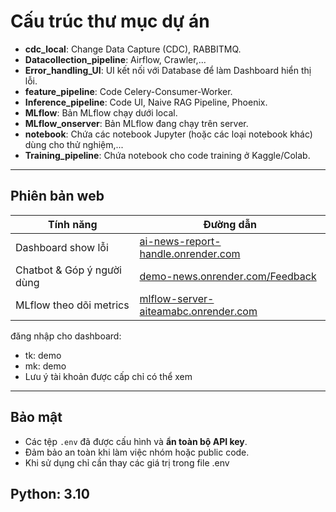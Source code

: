 #  Cấu trúc thư mục dự án

- **cdc_local**: Change Data Capture (CDC), RABBITMQ.
- **Datacollection_pipeline**: Airflow, Crawler,...
- **Error_handling_UI**: UI kết nối với Database để làm Dashboard hiển thị lỗi.
- **feature_pipeline**: Code Celery-Consumer-Worker.
- **Inference_pipeline**: Code UI, Naive RAG Pipeline, Phoenix.
- **MLflow**: Bản MLflow chạy dưới local.
- **MLflow_onserver**: Bản MLflow đang chạy trên server.
- **notebook**: Chứa các notebook Jupyter (hoặc các loại notebook khác) dùng cho thử nghiệm,...
- **Training_pipeline**: Chứa notebook cho code training ở Kaggle/Colab.

---

##  Phiên bản web

| Tính năng                      | Đường dẫn                                                                 |
|-------------------------------|--------------------------------------------------------------------------|
|  Dashboard show lỗi         | [ai-news-report-handle.onrender.com](https://ai-news-report-handle.onrender.com/) |
|  Chatbot & Góp ý người dùng | [demo-news.onrender.com/Feedback](https://demo-news.onrender.com/Feedback)       |
|  MLflow theo dõi metrics    | [mlflow-server-aiteamabc.onrender.com](https://mlflow-server-aiteamabc.onrender.com/) |

đăng nhập cho dashboard:
- tk: demo
- mk: demo
- Lưu ý tài khoản được cấp chỉ có thể xem
---

##  Bảo mật

- Các tệp `.env` đã được cấu hình và **ẩn toàn bộ API key**.
- Đảm bảo an toàn khi làm việc nhóm hoặc public code.
- Khi sử dụng chỉ cần thay các giá trị trong file .env

## Python: 3.10
